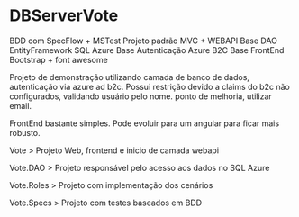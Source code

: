 # DBServerVote
BDD com SpecFlow + MSTest
Projeto padrão MVC + WEBAPI
Base DAO EntityFramework SQL Azure
Base Autenticação Azure B2C
Base FrontEnd Bootstrap + font awesome


Projeto de demonstração utilizando camada de banco de dados, autenticação via azure ad b2c.
Possui restrição devido a claims do b2c não configurados, validando usuário pelo nome. ponto de melhoria, utilizar email.

FrontEnd bastante simples. Pode evoluir para um angular para ficar mais robusto.

Vote > Projeto Web, frontend e inicio de camada webapi

Vote.DAO > Projeto responsável pelo acesso aos dados no SQL Azure

Vote.Roles > Projeto com implementação dos cenários

Vote.Specs > Projeto com testes baseados em BDD
